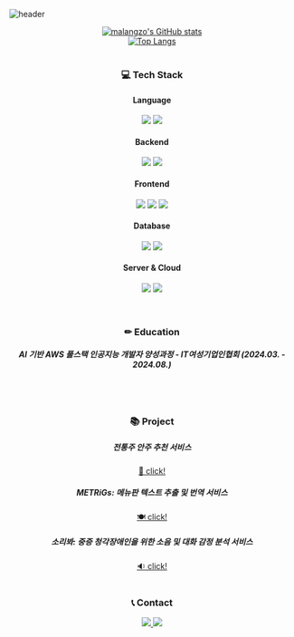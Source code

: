 ![header](https://capsule-render.vercel.app/api?type=venom&color=F1E1A6&height=300&section=header&text=malangzo's+Github&fontSize=80&fontAlign=50)
<div align="center">

[![malangzo's GitHub stats](https://github-readme-stats.vercel.app/api?username=malangzo&count_private=true&show_icons=true&theme=solarized-light)](https://github.com/anuraghazra/github-readme-stats)
<br>
[![Top Langs](https://github-readme-stats.vercel.app/api/top-langs/?username=malangzo&card_width=465)](https://github.com/anuraghazra/github-readme-stats)
<br><br>
<h3>💻 Tech Stack</h3>
<h4>Language</h4>
<div>
<img src="https://img.shields.io/badge/python-3670A0?style=for-the-badge&logo=python&logoColor=ffdd54">
<img src="https://img.shields.io/badge/javascript-F7DF1E.svg?style=for-the-badge&logo=javascript&logoColor=black">
</div>
<h4>Backend</h4>
<div>
<img src="https://img.shields.io/badge/fastapi-009688?style=for-the-badge&logo=fastapi&logoColor=white">
<img src="https://img.shields.io/badge/node.js-6DA55F?style=for-the-badge&logo=node.js&logoColor=white">
</div>
<h4>Frontend</h4>
<div>
<img src="https://img.shields.io/badge/react-61DAFB?style=for-the-badge&logo=react&logoColor=black">
<img src="https://img.shields.io/badge/HTML-E34F26?style=for-the-badge&logo=HTML5&logoColor=white">
<img src="https://img.shields.io/badge/CSS-1572B6?style=for-the-badge&logo=CSS3&logoColor=white">
</div>
<h4>Database</h4>
<div>
<img src="https://img.shields.io/badge/MySQL-4479A1?style=for-the-badge&logo=mysql&logoColor=white">
<img src="https://img.shields.io/badge/MongoDB-47A248?style=for-the-badge&logo=mongodb&logoColor=white">
</div>
<h4>Server & Cloud</h4>
<div>
<img src="https://img.shields.io/badge/Linux-FCC624?style=for-the-badge&logo=Linux&logoColor=white">
<img src="https://img.shields.io/badge/AWS EC2-FF9900?style=for-the-badge&logo=amazonec2&logoColor=black">
</div>
<br><br>
<h3>✏ Education</h3>
<h5>AI 기반 AWS 풀스택 인공지능 개발자 양성과정 - IT여성기업인협회 (2024.03. - 2024.08.)</h5>
<br><br>
<h3>📚 Project</h3>
<h5>전통주 안주 추천 서비스</h5> <a href="https://github.com/malangzo/Traditional-Liquor">🍷 click!</a>
<h5>METRiGs: 메뉴판 텍스트 추출 및 번역 서비스</h5> <a href="https://github.com/malangzo/METRiGs"> 🍽 click!</a>
<h5>소리봐: 중증 청각장애인을 위한 소음 및 대화 감정 분석 서비스</h5> <a href="https://github.com/malangzo/Soribwa"> 🔉 click!</a>
<br><br>
<h3>📞 Contact</h3>
<div>
<a href="yooj1124@icloud.com">
  <img src="https://img.shields.io/badge/email-3693F3?style=for-the-badge&logo=iCloud&logoColor=white"> 
</a>
<a href="https://github.com/malangzo">
  <img src="https://img.shields.io/badge/Github-181717?style=for-the-badge&logo=github&logoColor=white"> 
</a>
</div>
<br><br>
</div>
